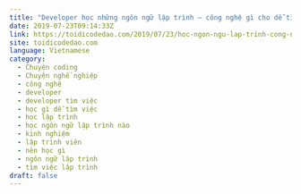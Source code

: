 ```yaml
---
title: "Developer học những ngôn ngữ lập trình – công nghệ gì cho dễ tìm việc?"
date: 2019-07-23T09:14:33Z
link: https://toidicodedao.com/2019/07/23/hoc-ngon-ngu-lap-trinh-cong-nghe-de-tim-viec/?utm_medium=RSS&utm_source=news.12bit.vn
site: toidicodedao.com
language: Vietnamese
category:
  - Chuyện coding
  - Chuyện nghề nghiệp
  - công nghệ
  - developer
  - developer tìm việc
  - học gì dễ tìm việc
  - học lập trình
  - học ngôn ngữ lập trình nào
  - kinh nghiệm
  - lập trình viên
  - nên học gì
  - ngôn ngữ lập trình
  - tìm việc lập trình
draft: false
---
```

